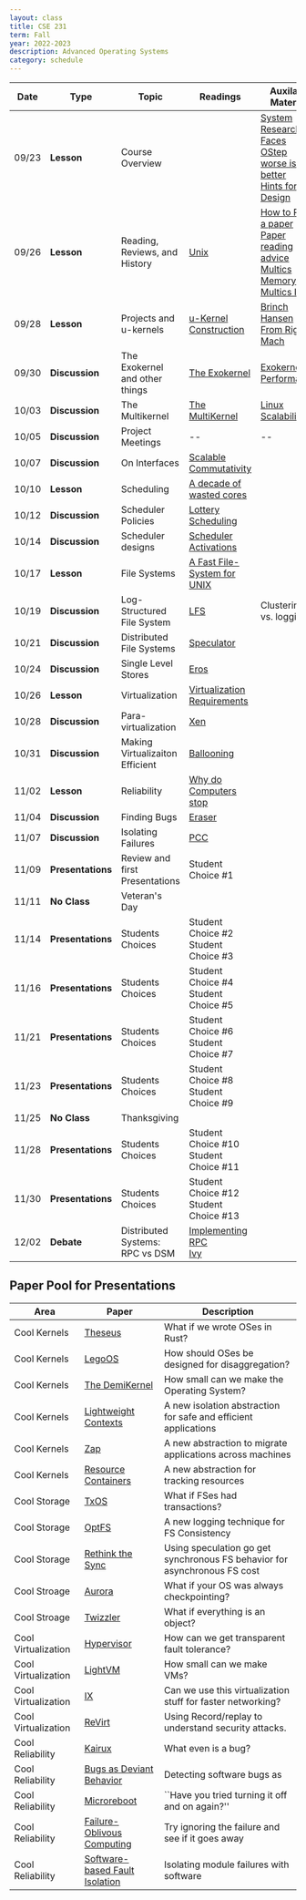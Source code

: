 ```yaml
---
layout: class
title: CSE 231
term: Fall
year: 2022-2023
description: Advanced Operating Systems
category: schedule
---
```


|    Date   | Type | Topic | Readings | Auxilary Material |   Due  |
|-----------|------|-------|----------|----------|--------|
| 09/23 | **Lesson**     | Course Overview                          |                                                                                   | [System Research Faces](https://www.usenix.org/legacy/event/hotos05/final_papers_backup/red_team/red_html/paper.html#foot32)<br />[OStep](http://www.ostep.org)<br />[worse is better](https://www.dreamsongs.com/WorseIsBetter.html)<br />[Hints for Design](https://www.microsoft.com/en-us/research/wp-content/uploads/2016/02/acrobat-17.pdf)| |
| 09/26 | **Lesson**     | Reading, Reviews, and History            | [Unix](/assets/pdf/unix.pdf)                                                      | [How to Read a paper](https://www.albany.edu/spatial/WebsiteFiles/ResearchAdvices/how-to-read-a-paper.pdf) <br /> [Paper reading advice](http://www.cs.kent.edu/~jmaletic/howtoread.html) <br />  [Multics Memory](https://dl.acm.org/doi/10.1145/800001.811668)<br />[Multics IO](https://dl.acm.org/doi/10.1145/800212.806497) | [About You]()|
| 09/28 | **Lesson**     | Projects and u-kernels                   | [u-Kernel Construction](https://dl.acm.org/doi/10.1145/224056.224075) | [Brinch Hansen](https://dl.acm.org/doi/10.1145/362258.362278)<br />[From Rig to Mach](https://dl.acm.org/doi/10.5555/324493.325071) | Review |
| 09/30 | **Discussion** | The Exokernel and other things           | [The Exokernel](https://dl.acm.org/doi/10.1145/224056.224076)                     |[Exokernel Performance](https://dl.acm.org/doi/10.1145/268998.266644) | Review |
| 10/03 | **Discussion** | The Multikernel                          | [The MultiKernel](https://dl.acm.org/doi/10.1145/1629575.1629579) | [Linux Scalability]() | Review |
| 10/05 | **Discussion** | Project Meetings                         | -- | -- | -- |
| 10/07 | **Discussion** | On Interfaces                            | [Scalable Commutativity](https://dl.acm.org/doi/10.1145/2517349.2522712) | | Review |
| 10/10 | **Lesson**     | Scheduling                               | [A decade of wasted cores](https://people.ece.ubc.ca/sasha/papers/eurosys16-final29.pdf)| | Review |
| 10/12 | **Discussion** | Scheduler Policies                       | [Lottery Scheduling](https://www.usenix.org/conference/osdi-94/lottery-scheduling-flexible-proportional-share-resource-management) | | Review |
| 10/14 | **Discussion** | Scheduler designs                        | [Scheduler Activations](https://dl.acm.org/doi/10.1145/121132.121151)                | | Review |
| 10/17 | **Lesson**     | File Systems                             | [A Fast File-System for UNIX](https://dl.acm.org/doi/10.1145/989.990) | | Review<br />Kernel Reflect|
| 10/19 | **Discussion** | Log-Structured File System               | [LFS](https://dl.acm.org/doi/10.1145/121132.121137) | Clustering vs. logging | Review |
| 10/21 | **Discussion** | Distributed File Systems                 | [Speculator](https://dl.acm.org/doi/10.1145/1095810.1095829) |  | Review |
| 10/24 | **Discussion** | Single Level Stores                      | [Eros](https://dl.acm.org/doi/10.1145/319344.319163) | | Review |
| 10/26 | **Lesson**     | Virtualization                           | [Virtualization Requirements](https://dl.acm.org/doi/10.1145/361011.361073) | | Review|
| 10/28 | **Discussion** | Para-virtualization                      | [Xen](https://dl.acm.org/doi/10.1145/945445.945462)   | | Review |
| 10/31 | **Discussion** | Making Virtualizaiton Efficient          | [Ballooning](https://dl.acm.org/doi/10.1145/844128.844146)    | | Review |
| 11/02 | **Lesson**     | Reliability                              | [Why do Computers stop](https://www.hpl.hp.com/techreports/tandem/TR-85.7.pdf) | | Review<br /> FS Reflect |
| 11/04 | **Discussion** | Finding Bugs                             | [Eraser](https://dl.acm.org/doi/10.1145/265924.265927) | | Review |
| 11/07 | **Discussion** | Isolating Failures                       | [PCC](https://personal.utdallas.edu/~hamlen/Papers/necula96safe.pdf) | | Review |
| 11/09 | **Presentations** | Review and first Presentations  | Student Choice #1 | | Review |
| 11/11 | **No Class**| Veteran's Day|                          |  | | |
| 11/14 | **Presentations** | Students Choices | Student Choice #2<br /> Student Choice #3 | | Review<br />Reliable Reflect |
| 11/16 | **Presentations** | Students Choices | Student Choice #4<br /> Student Choice #5 | | Review |
| 11/21 | **Presentations** | Students Choices | Student Choice #6<br /> Student Choice #7 | | Review |
| 11/23 | **Presentations** | Students Choices | Student Choice #8<br /> Student Choice #9 | | Review |
| 11/25 | **No Class**| Thanksgiving |                           |  | | |
| 11/28 | **Presentations** | Students Choices | Student Choice #10<br /> Student Choice #11 | | Review |
| 11/30 | **Presentations** | Students Choices | Student Choice #12<br /> Student Choice #13 | | Review |
| 12/02 | **Debate** | Distributed Systems: RPC vs DSM               | [Implementing RPC]()<br />[Ivy]() | | Review |

## Paper Pool for Presentations

| Area | Paper | Description |
| ---- | ----- | ------------|
| Cool Kernels        | [Theseus](https://www.usenix.org/system/files/osdi20-boos.pdf) | What if we wrote OSes in Rust? |
| Cool Kernels        | [LegoOS](https://www.usenix.org/system/files/osdi18-shan.pdf) | How should OSes be designed for disaggregation? |
| Cool Kernels        | [The DemiKernel](https://dl.acm.org/doi/10.1145/3477132.3483569) | How small can we make the Operating System? |
| Cool Kernels        | [Lightweight Contexts](https://www.usenix.org/system/files/conference/osdi16/osdi16-litton.pdf) | A new isolation abstraction for safe and efficient applications |
| Cool Kernels        | [Zap](https://www.cs.cmu.edu/~sosman/publications/osdi2002/osdi2002_zap.pdf) | A new abstraction to migrate applications across machines |
| Cool Kernels        | [Resource Containers](https://www.usenix.org/legacy/publications/library/proceedings/osdi99/full_papers/banga/banga.pdf) | A new abstraction for tracking resources |
| Cool Storage        | [TxOS](https://dl.acm.org/doi/10.1145/1629575.1629591)   | What if FSes had transactions? |
| Cool Storage        | [OptFS](https://dl.acm.org/doi/10.1145/2517349.2522726)  | A new logging technique for FS Consistency |
| Cool Storage        | [Rethink the Sync](https://www.usenix.org/legacy/event/osdi06/tech/nightingale/nightingale.pdf) | Using speculation go get synchronous FS behavior for asynchronous FS cost |
| Cool Stroage        | [Aurora](https://dl.acm.org/doi/10.1145/3477132.3483563) | What if your OS was always checkpointing? |
| Cool Stroage        | [Twizzler](https://www.usenix.org/system/files/atc20-bittman.pdf) | What if everything is an object? |
| Cool Virtualization | [Hypervisor](https://www.cs.cornell.edu/fbs/publications/vft.sosp.pdf) | How can we get transparent fault tolerance? |
| Cool Virtualization | [LightVM](https://dl.acm.org/doi/pdf/10.1145/3132747.3132763) | How small can we make VMs? |
| Cool Virtualization | [IX](https://www.usenix.org/system/files/conference/osdi14/osdi14-paper-belay.pdf)  | Can we use this virtualization stuff for faster networking? |
| Cool Virtualization | [ReVirt](https://www.usenix.org/legacy/publications/library/proceedings/osdi02/tech/dunlap.html)  | Using Record/replay to understand security attacks. |
| Cool Reliability    | [Kairux](https://dl.acm.org/doi/10.1145/3341301.3359650) | What even is a bug? |
| Cool Reliability    | [Bugs as Deviant Behavior](https://dl.acm.org/doi/10.1145/502034.502041)| Detecting software bugs as
| Cool Reliability    | [Microreboot](https://www.usenix.org/legacy/event/osdi04/tech/full_papers/candea/candea.pdf) | ``Have you tried turning it off and on again?'' |
| Cool Reliability    | [Failure-Oblivous Computing](https://www.usenix.org/legacy/event/osdi04/tech/full_papers/rinard/rinard.pdf) | Try ignoring the failure and see if it goes away |
| Cool Reliability    | [Software-based Fault Isolation](https://dl.acm.org/doi/pdf/10.1145/168619.168635) | Isolating module failures with software |

